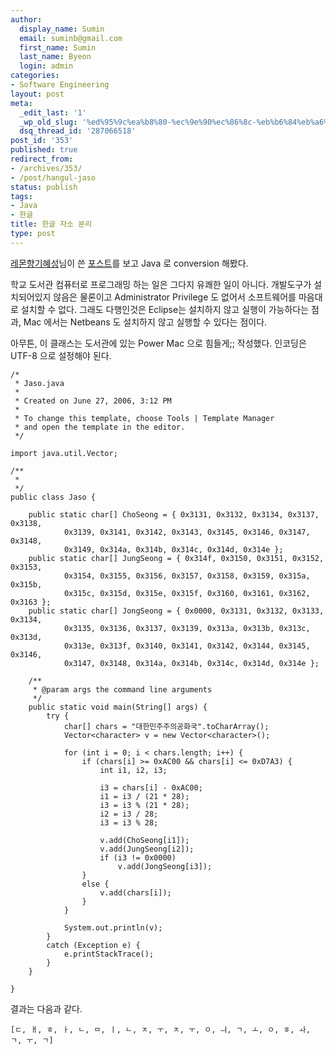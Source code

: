 ```yaml
---
author:
  display_name: Sumin
  email: suminb@gmail.com
  first_name: Sumin
  last_name: Byeon
  login: admin
categories:
- Software Engineering
layout: post
meta:
  _edit_last: '1'
  _wp_old_slug: '%ed%95%9c%ea%b8%80-%ec%9e%90%ec%86%8c-%eb%b6%84%eb%a6%ac-%eb%98%a0%eb%b0%a9%ea%b0%81%ed%95%98%eb%a5%bc-%e3%84%b8%e3%85%97%e3%85%81%e3%85%82%e3%85%8f%e3%85%87%e3%84%b1%e3%85%8f%e3%84%b1%e3%85%8e%e3%85'
  dsq_thread_id: '287066518'
post_id: '353'
published: true
redirect_from:
- /archives/353/
- /post/hangul-jaso
status: publish
tags:
- Java
- 한글
title: 한글 자소 분리
type: post
---
```

[link1]: http://mwultong.blogspot.com/2006/03/perl.html "[Perl/펄] 한글 자소 분리: '똠방각하'를 'ㄸㅗㅁㅂㅏㅇㄱㅏㄱㅎㅏ'로 자동 변환"

[레몬향기혜성](http://mwultong.blogspot.com)님이 쓴 [포스트][link1]를 보고 Java 로 conversion 해봤다.

학교 도서관 컴퓨터로 프로그래밍 하는 일은 그다지 유쾌한 일이 아니다. 개발도구가 설치되어있지 않음은 물론이고 Administrator Privilege 도 없어서 소프트웨어를 마음대로 설치할 수 없다. 그래도 다행인것은 Eclipse는 설치하지 않고 실행이 가능하다는 점과, Mac 에서는 Netbeans 도 설치하지 않고 실행할 수 있다는 점이다.

아무튼, 이 클래스는 도서관에 있는 Power Mac 으로 힘들게;; 작성했다. 인코딩은 UTF-8 으로 설정해야 된다.

    /*
     * Jaso.java
     *
     * Created on June 27, 2006, 3:12 PM
     *
     * To change this template, choose Tools | Template Manager
     * and open the template in the editor.
     */

    import java.util.Vector;

    /**
     *
     */
    public class Jaso {

        public static char[] ChoSeong = { 0x3131, 0x3132, 0x3134, 0x3137, 0x3138,
                0x3139, 0x3141, 0x3142, 0x3143, 0x3145, 0x3146, 0x3147, 0x3148,
                0x3149, 0x314a, 0x314b, 0x314c, 0x314d, 0x314e };
        public static char[] JungSeong = { 0x314f, 0x3150, 0x3151, 0x3152, 0x3153,
                0x3154, 0x3155, 0x3156, 0x3157, 0x3158, 0x3159, 0x315a, 0x315b,
                0x315c, 0x315d, 0x315e, 0x315f, 0x3160, 0x3161, 0x3162, 0x3163 };
        public static char[] JongSeong = { 0x0000, 0x3131, 0x3132, 0x3133, 0x3134,
                0x3135, 0x3136, 0x3137, 0x3139, 0x313a, 0x313b, 0x313c, 0x313d,
                0x313e, 0x313f, 0x3140, 0x3141, 0x3142, 0x3144, 0x3145, 0x3146,
                0x3147, 0x3148, 0x314a, 0x314b, 0x314c, 0x314d, 0x314e };

        /**
         * @param args the command line arguments
         */
        public static void main(String[] args) {
            try {
                char[] chars = "대한민주주의공화국".toCharArray();
                Vector<character> v = new Vector<character>();

                for (int i = 0; i < chars.length; i++) {
                    if (chars[i] >= 0xAC00 && chars[i] <= 0xD7A3) {
                        int i1, i2, i3;

                        i3 = chars[i] - 0xAC00;
                        i1 = i3 / (21 * 28);
                        i3 = i3 % (21 * 28);
                        i2 = i3 / 28;
                        i3 = i3 % 28;

                        v.add(ChoSeong[i1]);
                        v.add(JungSeong[i2]);
                        if (i3 != 0x0000)
                            v.add(JongSeong[i3]);
                    }
                    else {
                        v.add(chars[i]);
                    }
                }

                System.out.println(v);
            }
            catch (Exception e) {
                e.printStackTrace();
            }
        }

    }

결과는 다음과 같다.

    [ㄷ, ㅐ, ㅎ, ㅏ, ㄴ, ㅁ, ㅣ, ㄴ, ㅈ, ㅜ, ㅈ, ㅜ, ㅇ, ㅢ, ㄱ, ㅗ, ㅇ, ㅎ, ㅘ, ㄱ, ㅜ, ㄱ]

